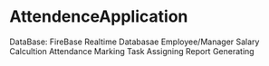 # AttendenceApplication
DataBase: FireBase Realtime Databasae
Employee/Manager 
Salary Calcultion
Attendance Marking
Task Assigning
Report Generating

